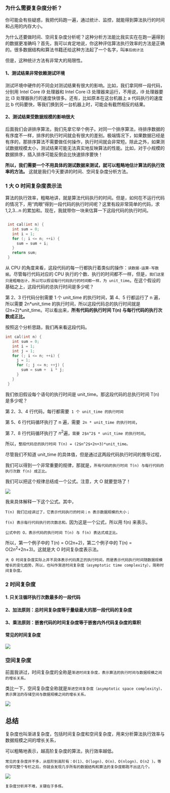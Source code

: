 



### 为什么需要复杂度分析？

你可能会有些疑惑，我把代码跑一遍，通过统计、监控，就能得到算法执行的时间和占用的内存大小。



为什么还要做时间、空间复杂度分析呢？这种分析方法能比我实实在在跑一遍得到的数据更准确吗？首先，我可以肯定地说，你这种评估算法执行效率的方法是正确的。很多数据结构和算法书籍还给这种方法起了一个名字，叫`事后统计法`



但是，这种统计方法有非常大的局限性。

#### 1、测试结果非常依赖测试环境

测试环境中硬件的不同会对测试结果有很大的影响。比如，我们拿同样一段代码，分别用 Intel Core i9 处理器和 Intel Core i3 处理器来运行，不用说，i9 处理器要比 i3 处理器执行的速度快很多。还有，比如原本在这台机器上 a 代码执行的速度比 b 代码要快，等我们换到另一台机器上时，可能会有截然相反的结果。

#### 2、测试结果受数据规模的影响很大

后面我们会讲排序算法，我们先拿它举个例子。对同一个排序算法，待排序数据的有序度不一样，排序的执行时间就会有很大的差别。极端情况下，如果数据已经是有序的，那排序算法不需要做任何操作，执行时间就会非常短。除此之外，如果测试数据规模太小，测试结果可能无法真实地反映算法的性能。比如，对于小规模的数据排序，插入排序可能反倒会比快速排序要快！

**所以，我们需要一个不用具体的测试数据来测试，就可以粗略地估计算法的执行效率的方法。**
这就是我们今天要讲的时间、空间复杂度分析方法。



### 1 大 O 时间复杂度表示法

算法的执行效率，粗略地讲，就是算法代码执行的时间。但是，如何在不运行代码的情况下，用“肉眼”得到一段代码的执行时间呢？这里有段非常简单的代码，求 1,2,3...n 的累加和。现在，我就带你一块来估算一下这段代码的执行时间。

```c

 int cal(int n) {
   int sum = 0;
   int i = 1;
   for (; i <= n; ++i) {
     sum = sum + i;
   }
   return sum;
 }
```

从 CPU 的角度来看，这段代码的每一行都执行着类似的操作：`读数据-运算-写数据`。尽管每行代码对应的 CPU 执行的个数、执行的时间都不一样，但是，`我们这里只是粗略估计，所以可以假设每行代码执行的时间都一样，为 unit_time`。在这个假设的基础之上，这段代码的总执行时间是多少呢？

第 2、3 行代码分别需要 1 个 unit_time 的执行时间，第 4、5 行都运行了 n 遍，所以需要 2n*unit_time 的执行时间，所以这段代码总的执行时间就是 (2n+2)*unit_time。可以看出来，**所有代码的执行时间 T(n) 与每行代码的执行次数成正比。**



按照这个分析思路，我们再来看这段代码。

```c
int cal(int n) {
   int sum = 0;
   int i = 1;
   int j = 1;
   for (; i <= n; ++i) {
     j = 1;
     for (; j <= n; ++j) {
       sum = sum +  i * j;
     }
   }
 }
```



我们依旧假设每个语句的执行时间是 unit_time。那这段代码的总执行时间 T(n) 是多少呢？

第 2、3、4 行代码，每行都需要` 1 个 unit_time 的执行时间`

第 5、6 行代码循环执行了 n 遍，需要` 2n * unit_time 的执行时间`，

第 7、8 行代码循环执行了 $n^2$遍，`需要 2$n^2$ * unit_time 的执行时间`。

所以，`整段代码总的执行时间 T(n) = (2$n^2$+2n+3)*unit_time。`



尽管我们不知道 unit_time 的具体值，但是通过这两段代码执行时间的推导过程，

我们可以得到一个非常重要的规律，那就是，`所有代码的执行时间 T(n) 与每行代码的执行次数 f(n) 成正比。`



我们可以把这个规律总结成一个公式。注意，大 O 就要登场了！

![](https://static001.geekbang.org/resource/image/22/ef/22900968aa2b190072c985a08b0e92ef.png)



我来具体解释一下这个公式。其中，

`T(n) 我们已经讲过了，它表示代码执行的时间；n 表示数据规模的大小；`

`f(n) 表示每行代码执行的次数总和。`因为这是一个公式，所以用 f(n) 来表示。

`公式中的 O，表示代码的执行时间 T(n) 与 f(n) 表达式成正比。`

所以，第一个例子中的 T(n) = O(2n+2)，第二个例子中的 T(n) = O(2$n^2$+2n+3)。这就是大 O 时间复杂度表示法。

`大 O 时间复杂度实际上并不具体表示代码真正的执行时间，而是表示代码执行时间随数据规模增长的变化趋势，所以，也叫作渐进时间复杂度（asymptotic time complexity），简称时间复杂度。`

### 2 时间复杂度

####  1. 只关注循环执行次数最多的一段代码

#### 2、加法原则：总时间复杂度等于量级最大的那一段代码的复杂度

#### 3、乘法原则：嵌套代码的时间复杂度等于嵌套内外代码复杂度的乘积



#### 常见的时间复杂度

![](https://static001.geekbang.org/resource/image/37/0a/3723793cc5c810e9d5b06bc95325bf0a.jpg)



###  空间复杂度

前面我讲过，时间复杂度的全称是`渐进时间复杂度，表示算法的执行时间与数据规模之间的增长关系。`

类比一下，空间复杂度全称就是`渐进空间复杂度（asymptotic space complexity），表示算法的存储空间与数据规模之间的增长关系。`



![](https://pic.imgdb.cn/item/62446f6b27f86abb2acba99e.jpg)



## 总结

复杂度也叫渐进复杂度，包括时间复杂度和空间复杂度，用来分析算法执行效率与数据规模之间的增长关系，

可以粗略地表示，越高阶复杂度的算法，执行效率越低。

`常见的复杂度并不多，从低阶到高阶有：O(1)、O(logn)、O(n)、O(nlogn)、O(n2 )。等你学完整个专栏之后，你就会发现几乎所有的数据结构和算法的复杂度都跑不出这几个。`

![](https://static001.geekbang.org/resource/image/49/04/497a3f120b7debee07dc0d03984faf04.jpg)

`复杂度分析并不难，关键在于多练。`

